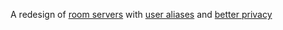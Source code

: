 A redesign of [room servers](https://github.com/staltz/ssb-room) with [user aliases](docs/Alias/Readme.md) and [better privacy](docs/Privacy/Readme.md)
